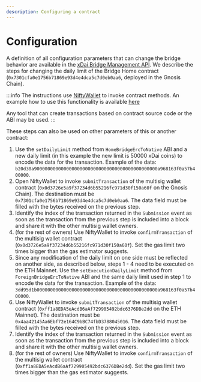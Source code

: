 ```yaml
---
description: Configuring a contract
---
```


# Configuration

A definition of all configuration parameters that can change the bridge behavior are available in the [xDai Bridge Management API](/bridges/xdai/contracts-management/management-api). We describe the steps for changing the daily limit of the Bridge Home contract (`0x7301cfa0e1756b71869e93d4e4dca5c7d0eb0aa6`, deployed in the Gnosis Chain).

:::info
The instructions use [NiftyWallet](https://chrome.google.com/webstore/detail/nifty-wallet/jbdaocneiiinmjbjlgalhcelgbejmnid) to invoke contract methods. An example how to use this functionality is available [here](https://medium.com/poa-network/nifty-wallet-now-supports-interactions-with-smart-contracts-5e8c43c19e3a)

Any tool that can create transactions based on contract source code or the ABI may be used.
:::

These steps can also be used on other parameters of this or another contract:

1. Use the `setDailyLimit` method from `HomeBridgeErcToNative` ABI and a new daily limit (in this example the new limit is 50000 xDai coins) to encode the data for the transaction. Example of the data: `b20d30a9000000000000000000000000000000000000000000000a968163f0a57b400000`.
2. Open NiftyWallet to invoke `submitTransaction` of the multisig wallet contract (`0x0d3726e5a9f37234d6b55216fc971d30f150a60f` on the Gnosis Chain). The destination must be `0x7301cfa0e1756b71869e93d4e4dca5c7d0eb0aa6`. The data field must be filled with the bytes received on the previous step.
3. Identify the index of the transaction returned in the `Submission` event as soon as the transaction from the previous step is included into a block and share it with the other multisig wallet owners.
4. (for the rest of owners) Use NiftyWallet to invoke `confirmTransaction` of the multisig wallet contract (`0x0d3726e5a9f37234d6b55216fc971d30f150a60f`). Set the gas limit two times bigger than the gas estimator suggests.
5. Since any modification of the daily limit on one side must be reflected on another side,  as described below, steps 1 - 4 need to be executed on the ETH Mainnet. Use the `setExecutionDailyLimit` method from `ForeignBridgeErcToNative` ABI and the same daily limit used in step 1 to encode the data for the transaction. Example of the data: `3dd95d1b000000000000000000000000000000000000000000000a968163f0a57b400000`.
6. Use NiftyWallet to invoke `submitTransaction` of the multisig wallet contract (`0xff1a8EDA5eAcdB6aAf729905492bdc6376DBe2dd` on the ETH Mainnet). The destination must be `0x4aa42145Aa6Ebf72e164C9bBC74fbD3788045016`. The data field must be filled with the bytes received on the previous step.
7. Identify the index of the transaction returned in the `Submission` event as soon as the transaction from the previous step is included into a block and share it with the other multisig wallet owners.
8. (for the rest of owners) Use NiftyWallet to invoke `confirmTransaction` of the multisig wallet contract (`0xff1a8EDA5eAcdB6aAf729905492bdc6376DBe2dd`). Set the gas limit two times bigger than the gas estimator suggests.

